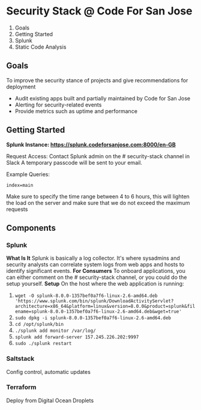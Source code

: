 # Security Stack @ Code For San Jose

 1. Goals 
 2. Getting Started
 3. Splunk
 4. Static Code Analysis

## Goals

To improve the security stance of projects and give recommendations for deployment

 - Audit existing apps built and partially maintained by Code for San Jose
 - Alerting for security-related events 
 - Provide metrics such as uptime and performance 

## Getting Started

**Splunk Instance: https://splunk.codeforsanjose.com:8000/en-GB**

Request Access: Contact Splunk admin on the # security-stack channel in Slack
A temporary passcode will be sent to your email. 

Example Queries: 

`index=main` 

Make sure to specify the time range between 4 to 6 hours, this will lighten the load on the server and make sure that we do not exceed the maximum requests


## Components
### Splunk
**What Is It**
Splunk is basically a log collector. It's where sysadmins and security analysts can correlate system logs from web apps and hosts to identify significant events.
**For Consumers**
To onboard applications, you can either comment on the # security-stack channel, or you could do the setup yourself. 
**Setup** 
On the host where the web application is running: 
 1. `wget -O splunk-8.0.0-1357bef0a7f6-linux-2.6-amd64.deb 'https://www.splunk.com/bin/splunk/DownloadActivityServlet?architecture=x86_64&platform=linux&version=8.0.0&product=splunk&filename=splunk-8.0.0-1357bef0a7f6-linux-2.6-amd64.deb&wget=true'
`
2. `sudo dpkg -i splunk-8.0.0-1357bef0a7f6-linux-2.6-amd64.deb`
3. `cd /opt/splunk/bin`
4. `./splunk add monitor /var/log/`
5. `splunk add forward-server 157.245.226.202:9997`
6. `sudo ./splunk restart`

### Saltstack

Config control, automatic updates 


### Terraform

Deploy from Digital Ocean Droplets
